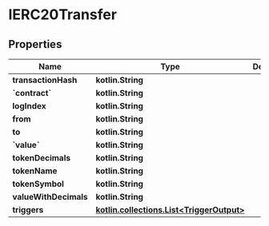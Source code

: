 # IERC20Transfer

## Properties

| Name                  | Type                                                            | Description | Notes       |
| --------------------- | --------------------------------------------------------------- | ----------- | ----------- |
| **transactionHash**   | **kotlin.String**                                               |             |             |
| **\`contract\`**      | **kotlin.String**                                               |             |             |
| **logIndex**          | **kotlin.String**                                               |             |             |
| **from**              | **kotlin.String**                                               |             |             |
| **to**                | **kotlin.String**                                               |             |             |
| **\`value\`**         | **kotlin.String**                                               |             |             |
| **tokenDecimals**     | **kotlin.String**                                               |             |             |
| **tokenName**         | **kotlin.String**                                               |             |             |
| **tokenSymbol**       | **kotlin.String**                                               |             |             |
| **valueWithDecimals** | **kotlin.String**                                               |             | \[optional] |
| **triggers**          | [**kotlin.collections.List\<TriggerOutput>**](triggeroutput.md) |             | \[optional] |
